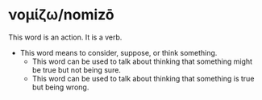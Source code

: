 # νομίζω/nomizō
This word is an action. It is a verb.

* This word means to consider, suppose, or think something.
    * This word can be used to talk about thinking that something might be true but not being sure.
    * This word can be used to talk about thinking that something is true but being wrong.
